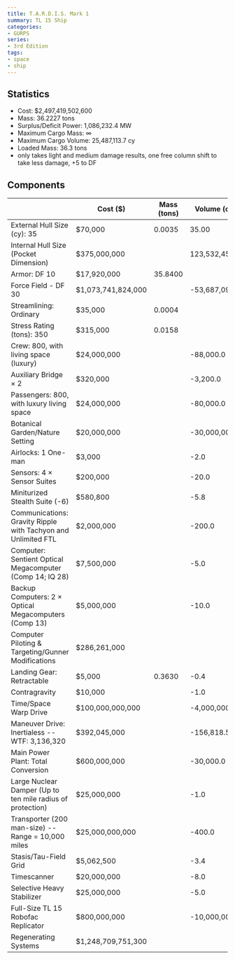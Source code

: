 ```yaml
---
title: T.A.R.D.I.S. Mark 1
summary: TL 15 Ship
categories:
- GURPS
series:
- 3rd Edition
tags:
- space
- ship
---
```


## Statistics

* Cost: $2,497,419,502,600
* Mass: 36.2227 tons
* Surplus/Deficit Power: 1,086,232.4 MW
* Maximum Cargo Mass: ∞
* Maximum Cargo Volume: 25,487,113.7 cy
* Loaded Mass: 36.3 tons
* only takes light and medium damage results, one free column shift to take less
damage, +5 to DF

## Components

||Cost ($)|Mass (tons)|Volume (cy)|Power (MW)|
|--- |--- |--- |--- |--- |
|External Hull Size (cy): 35|$70,000|0.0035|35.00||
|Internal Hull Size (Pocket Dimension)|$375,000,000||123,532,450.0||
|Armor: DF 10|$17,920,000|35.8400|||
|Force Field - DF 30|$1,073,741,824,000||-53,687,091.2|-4.0|
|Streamlining: Ordinary|$35,000|0.0004|||
|Stress Rating (tons): 350|$315,000|0.0158|||
|Crew: 800, with living space (luxury)|$24,000,000||-88,000.0||
|Auxiliary Bridge × 2|$320,000||-3,200.0||
|Passengers: 800, with luxury living space|$24,000,000||-80,000.0||
|Botanical Garden/Nature Setting|$20,000,000||-30,000,000.0||
|Airlocks: 1 One-man|$3,000||-2.0||
|Sensors: 4 × Sensor Suites|$200,000||-20.0|-4.0|
|Miniturized Stealth Suite (-6)|$580,800||-5.8|-16.0|
|Communications: Gravity Ripple with Tachyon and Unlimited FTL|$2,000,000||-200.0|-100.0|
|Computer: Sentient Optical Megacomputer (Comp 14; IQ 28)|$7,500,000||-5.0||
|Backup Computers: 2 × Optical Megacomputers (Comp 13)|$5,000,000||-10.0||
|Computer Piloting & Targeting/Gunner Modifications|$286,261,000||||
|Landing Gear: Retractable|$5,000|0.3630|-0.4||
|Contragravity|$10,000||-1.0|-2.0|
|Time/Space Warp Drive|$100,000,000,000||-4,000,000.0|-500,000.0|
|Maneuver Drive: Inertialess -- WTF: 3,136,320|$392,045,000||-156,818.5|-313,632.0|
|Main Power Plant: Total Conversion|$600,000,000||-30,000.0|2,000,000.0|
|Large Nuclear Damper (Up to ten mile radius of protection)|$25,000,000||-1.0|-0.1|
|Transporter (200 man-size) -- Range = 10,000 miles|$25,000,000,000||-400.0|-2,000.0|
|Stasis/Tau-Field Grid|$5,062,500||-3.4|-4.5|
|Timescanner|$20,000,000||-8.0||
|Selective Heavy Stabilizer|$25,000,000||-5.0|-5.0|
|Full-Size TL 15 Robofac Replicator|$800,000,000||-10,000,000.0|-100,000.0|
|Regenerating Systems|$1,248,709,751,300||||
